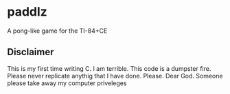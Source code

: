 # paddlz

A pong-like game for the TI-84+CE

## Disclaimer

This is my first time writing C. I am terrible. This code is a dumpster fire.
Please never replicate anythig that I have done. Please. Dear God.
Someone please take away my computer priveleges